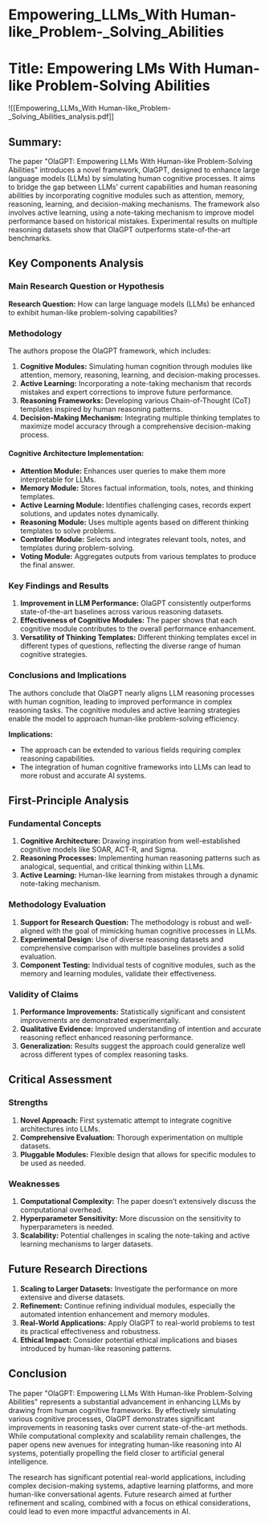 # Empowering_LLMs_With Human-like_Problem-_Solving_Abilities

# Title: Empowering LMs With Human-like Problem-Solving Abilities
![[Empowering_LLMs_With Human-like_Problem-_Solving_Abilities_analysis.pdf]]

## Summary:
The paper "OlaGPT: Empowering LLMs With Human-like Problem-Solving Abilities" introduces a novel framework, OlaGPT, designed to enhance large language models (LLMs) by simulating human cognitive processes. It aims to bridge the gap between LLMs’ current capabilities and human reasoning abilities by incorporating cognitive modules such as attention, memory, reasoning, learning, and decision-making mechanisms. The framework also involves active learning, using a note-taking mechanism to improve model performance based on historical mistakes. Experimental results on multiple reasoning datasets show that OlaGPT outperforms state-of-the-art benchmarks.

## Key Components Analysis

### Main Research Question or Hypothesis

**Research Question:** How can large language models (LLMs) be enhanced to exhibit human-like problem-solving capabilities?

### Methodology

The authors propose the OlaGPT framework, which includes:

1. **Cognitive Modules:** Simulating human cognition through modules like attention, memory, reasoning, learning, and decision-making processes.
2. **Active Learning:** Incorporating a note-taking mechanism that records mistakes and expert corrections to improve future performance.
3. **Reasoning Frameworks:** Developing various Chain-of-Thought (CoT) templates inspired by human reasoning patterns.
4. **Decision-Making Mechanism:** Integrating multiple thinking templates to maximize model accuracy through a comprehensive decision-making process.

#### Cognitive Architecture Implementation:
- **Attention Module:** Enhances user queries to make them more interpretable for LLMs.
- **Memory Module:** Stores factual information, tools, notes, and thinking templates.
- **Active Learning Module:** Identifies challenging cases, records expert solutions, and updates notes dynamically.
- **Reasoning Module:** Uses multiple agents based on different thinking templates to solve problems.
- **Controller Module:** Selects and integrates relevant tools, notes, and templates during problem-solving.
- **Voting Module:** Aggregates outputs from various templates to produce the final answer.

### Key Findings and Results

1. **Improvement in LLM Performance:** OlaGPT consistently outperforms state-of-the-art baselines across various reasoning datasets.
2. **Effectiveness of Cognitive Modules:** The paper shows that each cognitive module contributes to the overall performance enhancement.
3. **Versatility of Thinking Templates:** Different thinking templates excel in different types of questions, reflecting the diverse range of human cognitive strategies.

### Conclusions and Implications

The authors conclude that OlaGPT nearly aligns LLM reasoning processes with human cognition, leading to improved performance in complex reasoning tasks. The cognitive modules and active learning strategies enable the model to approach human-like problem-solving efficiency.

**Implications:**
- The approach can be extended to various fields requiring complex reasoning capabilities.
- The integration of human cognitive frameworks into LLMs can lead to more robust and accurate AI systems.

## First-Principle Analysis

### Fundamental Concepts

1. **Cognitive Architecture:** Drawing inspiration from well-established cognitive models like SOAR, ACT-R, and Sigma.
2. **Reasoning Processes:** Implementing human reasoning patterns such as analogical, sequential, and critical thinking within LLMs.
3. **Active Learning:** Human-like learning from mistakes through a dynamic note-taking mechanism.

### Methodology Evaluation

1. **Support for Research Question:** The methodology is robust and well-aligned with the goal of mimicking human cognitive processes in LLMs.
2. **Experimental Design:** Use of diverse reasoning datasets and comprehensive comparison with multiple baselines provides a solid evaluation.
3. **Component Testing:** Individual tests of cognitive modules, such as the memory and learning modules, validate their effectiveness.

### Validity of Claims

1. **Performance Improvements:** Statistically significant and consistent improvements are demonstrated experimentally.
2. **Qualitative Evidence:** Improved understanding of intention and accurate reasoning reflect enhanced reasoning performance.
3. **Generalization:** Results suggest the approach could generalize well across different types of complex reasoning tasks.

## Critical Assessment

### Strengths

1. **Novel Approach:** First systematic attempt to integrate cognitive architectures into LLMs.
2. **Comprehensive Evaluation:** Thorough experimentation on multiple datasets.
3. **Pluggable Modules:** Flexible design that allows for specific modules to be used as needed.

### Weaknesses

1. **Computational Complexity:** The paper doesn’t extensively discuss the computational overhead.
2. **Hyperparameter Sensitivity:** More discussion on the sensitivity to hyperparameters is needed.
3. **Scalability:** Potential challenges in scaling the note-taking and active learning mechanisms to larger datasets.

## Future Research Directions

1. **Scaling to Larger Datasets:** Investigate the performance on more extensive and diverse datasets.
2. **Refinement:** Continue refining individual modules, especially the automated intention enhancement and memory modules.
3. **Real-World Applications:** Apply OlaGPT to real-world problems to test its practical effectiveness and robustness.
4. **Ethical Impact:** Consider potential ethical implications and biases introduced by human-like reasoning patterns.

## Conclusion

The paper "OlaGPT: Empowering LLMs With Human-like Problem-Solving Abilities" represents a substantial advancement in enhancing LLMs by drawing from human cognitive frameworks. By effectively simulating various cognitive processes, OlaGPT demonstrates significant improvements in reasoning tasks over current state-of-the-art methods. While computational complexity and scalability remain challenges, the paper opens new avenues for integrating human-like reasoning into AI systems, potentially propelling the field closer to artificial general intelligence.

The research has significant potential real-world applications, including complex decision-making systems, adaptive learning platforms, and more human-like conversational agents. Future research aimed at further refinement and scaling, combined with a focus on ethical considerations, could lead to even more impactful advancements in AI.